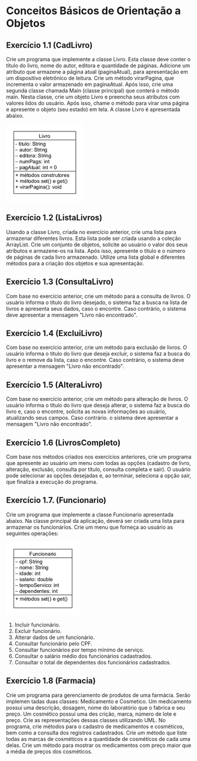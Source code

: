 # Conceitos Básicos de Orientação a Objetos

## Exercício 1.1 (CadLivro)

Crie um programa que implemente a classe Livro. Esta classe deve conter o título do livro, nome do autor, editora e quantidade de páginas. Adicione um atributo que
armazene a página atual (paginaAtual), para apresentação em um dispositivo eletrônico de leitura. Crie um método virarPagina, que incrementa o valor armazenado em
paginaAtual. Após isso, crie uma segunda classe chamada Main (classe principal) que conterá o método main. Nesta classe, crie um objeto Livro e preencha seus atributos com
valores lidos do usuário. Após isso, chame o método para virar uma página e apresente o objeto (seu estado) em tela. A classe Livro é apresentada abaixo.

![Diagrama UML - Classe Livro](assets/livro-diagrama.png)

## Exercício 1.2 (ListaLivros)

Usando a classe Livro, criada no exercício anterior, crie uma lista para armazenar diferentes livros. Esta lista pode ser criada usando a coleção ArrayList. Crie um conjunto
de objetos, solicite ao usuário o valor dos seus atributos e armazene-os na lista. Após isso, apresente o título e o número de páginas de cada livro armazenado. Utilize uma 
lista global e diferentes métodos para a criação dos objetos e sua apresentação.

## Exercício 1.3 (ConsultaLivro)

Com base no exercício anterior, crie um método para a consulta de livros. O usuário informa o título do livro desejado, o sistema faz a busca na lista de livros e apresenta
seus dados, caso o encontre. Caso contrário, o sistema deve apresentar a mensagem "Livro não encontrado".

## Exercício 1.4 (ExcluiLivro)

Com base no exercício anterior, crie um método para exclusão de livros. O usuário informa o título do livro que deseja excluir, o sistema faz a busca do livro e o remove da
lista, caso o encontre. Caso contrário, o sistema deve apresentar a mensagem "Livro não encontrado".

## Exercício 1.5 (AlteraLivro)

Com base no exercício anterior, crie um método para alteração de livros. O usuário informa o título do livro que deseja alterar, o sistema faz a busca do livro e, caso o 
encontre, solicita as novas informações ao usuário, atualizando seus campos. Caso contrário. o sistema deve apresentar a mensagem "Livro não encontrado".

## Exercício 1.6 (LivrosCompleto)

Com base nos métodos criados nos exercícios anteriores, crie um programa que apresente ao usuário um menu com todas as opções (cadastro de livro, alteração, exclusão, consulta
por título, consulta completa e sair). O usuário pode selecionar as opções desejadas e, ao terminar, seleciona a opção sair, que finaliza a execução do programa.

## Exercício 1.7. (Funcionario)

Crie um programa que implemente a classe Funcionario apresentada abaixo. Na classe principal da aplicação, deverá ser criada uma lista para armazenar os funcionários. Crie
um menu que forneça ao usuário as seguintes operações:

![Diagrama UML - Classe Funcionário](assets/funcionario-diagrama.png)

1. Incluir funcionário.
2. Excluir funcionário.
3. Alterar dados de um funcionário.
4. Consultar funcionário pelo CPF.
5. Consultar funcionários por tempo mínimo de serviço.
6. Consultar o salário médio dos funcionários cadastrados.
7. Consultar o total de dependentes dos funcionários cadastrados.

##  Exercício 1.8 (Farmacia)

Crie um programa para gerenciamento de produtos de uma farmácia. Serão implemen
tadas duas classes: Medicamento e Cosmetico. Um medicamento possui uma descrição,
dosagem, nome do laboratório que o fabrica e seu preço. Um cosmético possui uma des
crição, marca, número de lote e preço. Crie as representações dessas classes utilizando
UML. No programa, crie métodos para o cadastro de medicamentos e cosméticos, bem
como a consulta dos registros cadastrados. Crie um método que liste todas as marcas
de cosméticos e a quantidade de cosméticos de cada uma delas. Crie um método para
mostrar os medicamentos com preço maior que a média de preços dos cosméticos.


